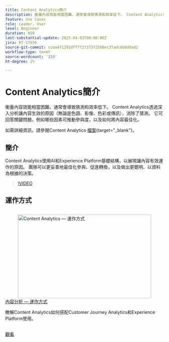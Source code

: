 ```yaml
---
title: Content Analytics簡介
description: 衡量內容效能相當困難，通常會導致猜測和效率低下。 Content Analytics透過提供讓內容變得有效的深入分析，消除了猜測。
feature: Use Cases
role: Leader, User
level: Beginner
duration: 650
last-substantial-update: 2025-04-03T00:00:00Z
jira: KT-17556
source-git-commit: ccaa4f1291dff7727373f2508ec37adc6b8d8ad2
workflow-type: tm+mt
source-wordcount: '153'
ht-degree: 2%

---
```


# Content Analytics簡介

衡量內容效能相當困難，通常會導致猜測和效率低下。 Content Analytics透過深入分析讓內容生效的原因（無論是色調、影像、色彩或傳訊），消除了猜測。 它可回答關鍵問題，例如哪些因素可推動參與度，以及如何將內容最佳化。

如需詳細資訊，請參閱Content Analytics [檔案](https://experienceleague.adobe.com/en/docs/analytics-platform/using/content-analytics/content-analytics){target="_blank"}。

## 簡介

Content Analytics使用AI和Experience Platform基礎結構，以展現讓內容有效運作的原因。 團隊可以更妥善地最佳化參與、促進轉換，以及做出更聰明、以資料為根據的決策。

>[!VIDEO](https://video.tv.adobe.com/v/3457310/?learn=on&enablevpops)


## 運作方式

<!-- CARDS
{cta=Watch}
* how-it-works.md
-->
<!-- START CARDS HTML - DO NOT MODIFY BY HAND -->
<div class="columns">
    <div class="column is-half-tablet is-half-desktop is-one-third-widescreen" aria-label="Content Analytics - How it works">
        <div class="card" style="height: 100%; display: flex; flex-direction: column; height: 100%;">
            <div class="card-image">
                <figure class="image x-is-16by9">
                    <a href="how-it-works.md" title="設定Real-Time CDP Collaboration的許可權" target="_blank" rel="referrer">
                        <img class="is-bordered-r-small" src="https://video.tv.adobe.com/v/3457423/?format=jpeg&nocache=1742338375674" alt="Content Analytics — 運作方式"
                             style="width: 100%; aspect-ratio: 16 / 9; object-fit: cover; overflow: hidden; display: block; margin: auto;">
                    </a>
                </figure>
            </div>
            <div class="card-content is-padded-small" style="display: flex; flex-direction: column; flex-grow: 1; justify-content: space-between;">
                <div class="top-card-content">
                    <p class="headline is-size-6 has-text-weight-bold">
                        <a href="how-it-works.md" target="_blank" rel="referrer" title="Content Analytics — 運作方式">內容分析 — 運作方式</a>
                    </p>
                    <p class="is-size-6">瞭解Content Analytics如何搭配Customer Journey Analytics和Experience Platform使用。</p>
                </div>
                <a href="how-it-works.md" target="_blank" rel="referrer" class="spectrum-Button spectrum-Button--outline spectrum-Button--primary spectrum-Button--sizeM" style="align-self: flex-start; margin-top: 1rem;">
                    <span class="spectrum-Button-label has-no-wrap has-text-weight-bold">觀看</span>
                </a>
            </div>
        </div>
    </div>
</div>
<!-- END CARDS HTML - DO NOT MODIFY BY HAND -->
